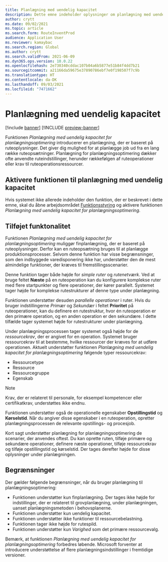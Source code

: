 ```yaml
---
title: Planlægning med uendelig kapacitet
description: Dette emne indeholder oplysninger om planlægning med uendelig kapacitet for planlægningsoptimering. Det beskriver også de aktuelle funktionsbegrænsninger.
author: crytt
ms.date: 09/02/2021
ms.topic: article
ms.search.form: RouteInventProd
audience: Application User
ms.reviewer: kamaybac
ms.search.region: Global
ms.author: crytt
ms.search.validFrom: 2021-06-09
ms.dyn365.ops.version: 10.0.22
ms.openlocfilehash: 2e730340cddac107b04a6b5877e51b84f4dd7b21
ms.sourcegitcommit: a21166da59675e37890786ebf7e0f198507f7c9b
ms.translationtype: HT
ms.contentlocale: da-DK
ms.lasthandoff: 09/03/2021
ms.locfileid: "7471662"
---
```

# <a name="scheduling-with-infinite-capacity"></a>Planlægning med uendelig kapacitet

[!include [banner](../../includes/banner.md)]
[!INCLUDE [preview-banner](../../includes/preview-banner.md)]

Funktionen *Planlægning med uendelig kapacitet for planlægningsoptimering* introducerer en planlægning, der er baseret på ruteoplysninger. Det giver dig mulighed for at planlægge job ud fra en lang række ruteopsætninger. Planlægning for planlægningsoptimering dækker ofte anvendte ruteindstillinger, herunder rækkefølgen af ruteoperationer eller krav til ruteoperationsressourcer.

## <a name="turn-on-the-infinite-capacity-scheduling-feature"></a>Aktivere funktionen til planlægning med uendelig kapacitet

Hvis systemet ikke allerede indeholder den funktion, der er beskrevet i dette emne, skal du åbne arbejdsområdet [Funktionsstyring](../../../fin-ops-core/fin-ops/get-started/feature-management/feature-management-overview.md) og aktivere funktionen *Planlægning med uendelig kapacitet for planlægningsoptimering*.

## <a name="added-functionality"></a>Tilføjet funktonalitet

Funktionen *Planlægning med uendelig kapacitet for planlægningsoptimering* muliggør finplanlægning, der er baseret på ruteoplysninger. Derfor kan en ruteopsætning bruges til at planlægge produktionsprocesser. Selvom denne funktion har visse begrænsninger, som den indbyggede varedisponering ikke har, understøtter den de mest almindelige funktioner, der kræves til fremstillingsscenarier.

Denne funktion tager både højde for *simple ruter* og *rutenetværk*. Ved at bruge feltet **Næste** på en ruteoperation kan du konfigurere komplekse ruter med flere startpunkter og flere operationer, der kører parallelt. Systemet tager højde for komplekse rutestrukturer af denne type under planlægning.

Funktionen understøtter desuden *parallelle operationer* i ruter. Hvis du bruger indstillingerne *Primær* og *Sekundær* i feltet **Prioritet** på ruteoperationer, kan du definere en rutestruktur, hvor én ruteoperation er den primære operation, og en anden operation er den sekundære. I dette tilfælde tager systemet højde for rutestrukturer under planlægning.

Under planlægningsprocessen tager systemet også højde for de *ressourcekrav*, der er angivet for en operation. Systemet bruger ressourcekrav til at bestemme, hvilke ressourcer der kræves for at udføre operationen. Aktuelt understøtter funktionen *Planlægning med uendelig kapacitet for planlægningsoptimering* følgende typer ressourcekrav:

- Ressourcetype
- Ressource
- Ressourcegruppe
- Egenskab

> [!NOTE]
> Krav, der er relateret til personale, for eksempel kompetencer eller certifikatkrav, understøttes ikke endnu.

Funktionen understøtter også de operationelle egenskaber **Opstillingstid** og **Kørselstid**. Når du angiver disse egenskaber i en ruteoperation, opretter planlægningsprocessen de relevante opstillings- og procesjob.

Kort sagt understøtter planlægning for planlægningsoptimering de scenarier, der anvendes oftest. Du kan oprette ruten, tilføje primære og sekundære operationer, definere næste operationer, tilføje ressourcekrav og tilføje opstillingstid og kørselstid. Der tages derefter højde for disse oplysninger under planlægningen.

## <a name="limitations"></a>Begrænsninger

Der gælder følgende begrænsninger, når du bruger planlægning til planlægningsoptimering:

- Funktionen understøtter kun finplanlægning. Der tages ikke højde for indstillinger, der er relateret til grovplanlægning, under planlægningen, uanset planlægningsmetoden i behovsplanerne.
- Funktionen understøtter kun uendelig kapacitet.
- Funktionen understøtter ikke funktioner til ressourcebelastning.
- Funktionen tager ikke højde for rutespild.
- Funktionen understøtter kun *Varighed* som det primære ressourcevalg.

Bemærk, at funktionen *Planlægning med uendelig kapacitet for planlægningsoptimering* forbedres løbende. Microsoft forventer at introducere understøttelse af flere planlægningsindstillinger i fremtidige versioner.
